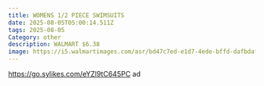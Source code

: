 ```yaml
---
title: WOMENS 1/2 PIECE SWIMSUITS
date: 2025-08-05T05:00:14.511Z
tags: 2025-08-05
Category: other
description: WALMART $6.38
image: https://i5.walmartimages.com/asr/bd47c7ed-e1d7-4ede-bffd-dafbdaff8c72.dcfd51a80ba6d8eada5c079597a2e510.jpeg?odnHeight=2000&odnWidth=2000&odnBg=FFFFFF
---
```

https://go.sylikes.com/eYZl9tC645PC ad